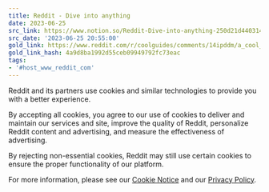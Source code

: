 ```yaml
---
title: Reddit - Dive into anything
date: 2023-06-25
src_link: https://www.notion.so/Reddit-Dive-into-anything-250d21d440314b3c979ac83e723a8df3
src_date: '2023-06-25 20:55:00'
gold_link: https://www.reddit.com/r/coolguides/comments/14ipddm/a_cool_guide_for_happiness/?rdt=0
gold_link_hash: 4a9d8ba1992d55ceb09949792fc73eac
tags:
- '#host_www_reddit_com'
---
```




 Reddit and its partners use cookies and similar technologies to provide you with a better experience.
 



 By accepting all cookies, you agree to our use of cookies to deliver and maintain our services and site, improve the quality of Reddit, personalize Reddit content and advertising, and measure the effectiveness of advertising.
 



 By rejecting non-essential cookies, Reddit may still use certain cookies to ensure the proper functionality of our platform.
 



 For more information, please see our
 [Cookie Notice](https://reddit.com/en-us/policies/cookies)
 and our
 [Privacy Policy](https://reddit.com/en-us/policies/privacy-policy).